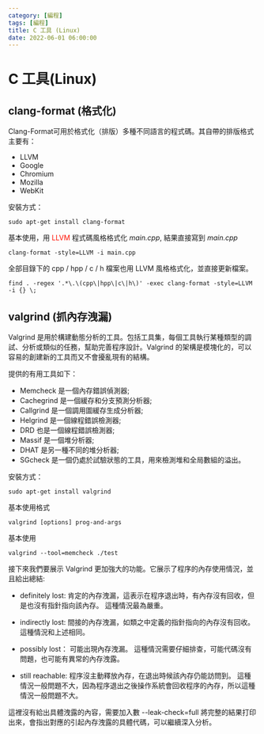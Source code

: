 ```yaml
---
category: [編程]
tags: [編程]
title: C 工具 (Linux)
date: 2022-06-01 06:00:00
---
```


# C 工具(Linux)

## clang-format (格式化)

Clang-Format可用於格式化（排版）多種不同語言的程式碼。其自帶的排版格式主要有：
 - LLVM
 - Google
 - Chromium
 - Mozilla
 - WebKit

安裝方式：

```shell
sudo apt-get install clang-format
```

基本使用，用 <font color="#FF1000">LLVM</font> 程式碼風格格式化 *main.cpp*, 結果直接寫到 *main.cpp*

```shell
clang-format -style=LLVM -i main.cpp
```

全部目錄下的 cpp / hpp / c / h 檔案也用 LLVM 風格格式化，並直接更新檔案。

```shell
find . -regex '.*\.\(cpp\|hpp\|c\|h\)' -exec clang-format -style=LLVM -i {} \;
```

## valgrind (抓內存洩漏)

Valgrind 是用於構建動態分析的工具。包括工具集，每個工具執行某種類型的調試、分析或類似的任務，幫助完善程序設計。Valgrind 的架構是模塊化的，可以容易的創建新的工具而又不會擾亂現有的結構。

 提供的有用工具如下：
 - Memcheck 是一個內存錯誤偵測器;
 - Cachegrind 是一個緩存和分支預測分析器;
 - Callgrind 是一個調用圖緩存生成分析器;
 - Helgrind 是一個線程錯誤檢測器;
 - DRD 也是一個線程錯誤檢測器;
 - Massif 是一個堆分析器;
 - DHAT 是另一種不同的堆分析器;
 - SGcheck 是一個仍處於試驗狀態的工具，用來檢測堆和全局數組的溢出。

安裝方式：

```shell
sudo apt-get install valgrind
```

基本使用格式

```shell
valgrind [options] prog-and-args
```
基本使用

```shell
valgrind --tool=memcheck ./test
```
接下來我們要展示 Valgrind 更加強大的功能。它展示了程序的內存使用情況，並且給出總結:

 - definitely lost: 肯定的內存洩漏，這表示在程序退出時，有內存沒有回收，但是也沒有指針指向該內存。 這種情況最為嚴重。

 - indirectly lost: 間接的內存洩漏，如類之中定義的指針指向的內存沒有回收。 這種情況和上述相同。

 - possibly lost： 可能出現內存洩漏。 這種情況需要仔細排查，可能代碼沒有問題，也可能有異常的內存洩露。

 - still reachable: 程序沒主動釋放內存，在退出時候該內存仍能訪問到。 這種情況一般問題不大，因為程序退出之後操作系統會回收程序的內存，所以這種情況一般問題不大。

 這裡沒有給出具體洩露的內容，需要加入數 --leak-check=full 將完整的結果打印出來，會指出對應的引起內存洩露的具體代碼，可以繼續深入分析。















